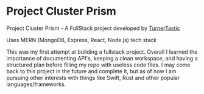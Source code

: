 # Project Cluster Prism

Project Cluster Prism - A FullStack project developed by [TurnerTastic](https://github.com/TurnerTastic1)

Uses MERN (MongoDB, Express, React, Node.js) tech stack

This was my first attempt at building a fullstack project. Overall I learned the importance of documenting API's, keeping a clean workspace, and having a structured plan before filling my repo with useless code files. I may come back to this project in the future and complete it, but as of now I am pursuing other interests with things like Swift, Rust and other popular languages/frameworks.
